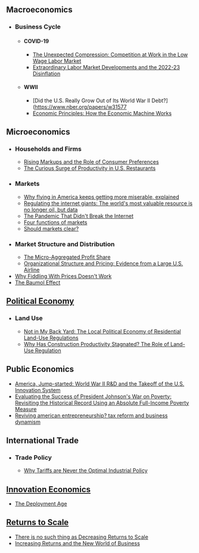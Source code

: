 ## Macroeconomics
- ### Business Cycle
	- #### COVID-19
		- [The Unexpected Compression: Competition at Work in the Low Wage Labor Market](https://www.nber.org/papers/w31010)
		- [Extraordinary Labor Market Developments and the 2022-23 Disinflation](https://www.nber.org/papers/w32584)
	- #### WWII
		- [Did the U.S. Really Grow Out of Its World War II Debt?](https://www.nber.org/papers/w31577
		- [Economic Principles: How the Economic Machine Works](http://www.economicprinciples.org/)
## Microeconomics
- ### Households and Firms
	- [Rising Markups and the Role of Consumer Preferences](https://www.nber.org/papers/w32739)
	- [The Curious Surge of Productivity in U.S. Restaurants](https://www.nber.org/papers/w33555)
- ### Markets
	- [Why flying in America keeps getting more miserable, explained](http://www.vox.com/new-money/2017/4/12/15247172/why-airlines-are-terrible)
	- [Regulating the internet giants: The world's most valuable resource is no longer oil, but data](http://www.economist.com/news/leaders/21721656-data-economy-demands-new-approach-antitrust-rules-worlds-most-valuable-resource)
	- [The Pandemic That Didn't Break the Internet](https://www.city-journal.org/america-robust-information-infrastructure)
	- [Four functions of markets](https://www.interfluidity.com/v2/7333.html)
	- [Should markets clear?](https://www.interfluidity.com/v2/5117.html)
- ### Market Structure and Distribution
	- [The Micro-Aggregated Profit Share](https://arxiv.org/abs/2309.12945)
	- [Organizational Structure and Pricing: Evidence from a Large U.S. Airline](https://www.nber.org/papers/w29508)
- [Why Fiddling With Prices Doesn't Work](https://www.farnamstreetblog.com/2016/05/joseph-heath-market-prices/)
- [The Baumol Effect](https://marginalrevolution.com/marginalrevolution/2019/05/the-baumol-effect.html)
## [Political Economy](https://en.wikipedia.org/wiki/Political_economy)
- ### Land Use
	- [Not in My Back Yard: The Local Political Economy of Residential Land-Use Regulations](https://papers.ssrn.com/sol3/papers.cfm?abstract_id=5020069)
	- [Why Has Construction Productivity Stagnated? The Role of Land-Use Regulation](https://www.nber.org/papers/w33188)
## Public Economics
- [America, Jump-started: World War II R&D and the Takeoff of the U.S. Innovation System](https://www.nber.org/papers/w27375)
- [Evaluating the Success of President Johnson's War on Poverty: Revisiting the Historical Record Using an Absolute Full-Income Poverty Measure](https://www.nber.org/papers/w26532)
- [Reviving american entrepreneurship? tax reform and business dynamism](https://doi.org/10.1016/j.jmoneco.2019.04.009)
## International Trade
- ### Trade Policy
	- [Why Tariffs are Never the Optimal Industrial Policy](https://nicholasdecker.substack.com/p/why-tariffs-are-never-the-optimal)
## [Innovation Economics](https://en.wikipedia.org/wiki/Innovation_economics)
- [The Deployment Age](https://reactionwheel.net/2015/10/the-deployment-age.html)
## [Returns to Scale](https://en.wikipedia.org/wiki/Returns_to_scale)
- [There is no such thing as Decreasing Returns to Scale](https://blog.supplysideliberal.com/post/2017/5/29/there-is-no-such-thing-as-decreasing-returns-to-scale)
- [Increasing Returns and the New World of Business](https://hbr.org/1996/07/increasing-returns-and-the-new-world-of-business)